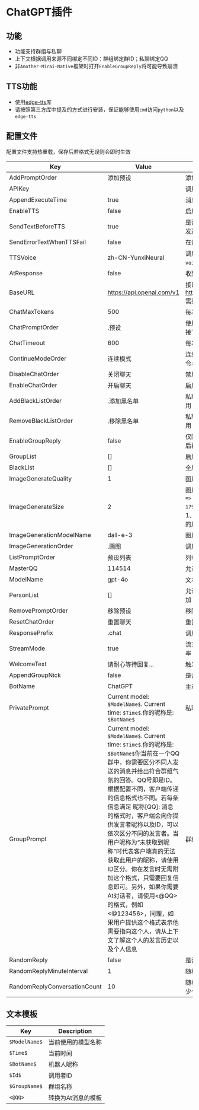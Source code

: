 # ChatGPT插件

## 功能
- 功能支持群组与私聊
- 上下文根据调用来源不同绑定不同ID：群组绑定群ID；私聊绑定QQ
- 非`Another-Mirai-Native`框架时打开`EnableGroupReply`将可能导致崩溃

## TTS功能
- 使用[edge-tts](https://github.com/rany2/edge-tts)库
- 请按照第三方库中提及的方式进行安装，保证能够使用`cmd`访问`python`以及`edge-tts`

## 配置文件
配置文件支持热重载，保存后若格式无误则会即时生效

| Key                        | Value | Description                              |
|----------------------------|-------|------------------------------------------|
| AddPromptOrder             | 添加预设 | 添加预设的指令 |
| APIKey                     |       | 调用接口需要的Key |
| AppendExecuteTime          | true | 消息末尾添加执行时间 |
| EnableTTS                  | false | 启用TTS功能 |
| SendTextBeforeTTS          | true | 是否在发送语音前发送文本，关闭后只有语音发送 |
| SendErrorTextWhenTTSFail   | false | 在语音合成失败之后，额外发送一个失败消息 |
| TTSVoice                   | zh-CN-YunxiNeural | 调用TTS的语言模型，可用`edge-tts --list-voices`查看可用列表 |
| AtResponse                 | false | 收到@消息时触发回复 |
| BaseURL                    | https://api.openai.com/v1 | 接口基础Url，例如：https://api.openai.com/v1/chat/completions 需要填入此处的为https://api.openai.com/v1 |
| ChatMaxTokens              | 500 | 每次对话消费的最大Token数 |
| ChatPromptOrder            | .预设 | 使用预设的指令，触发后，使用指令的用户在接下来一次对话将会使用预设 |
| ChatTimeout                | 600 | 每次调用最大的超时时长 单位s |
| ContinueModeOrder          | 连续模式 | 连续模式的指令，使用指令的用户无需触发指令与At就可以触发聊天功能 |
| DisableChatOrder           | 关闭聊天 | 禁用本群功能的指令，仅限`MasterQQ`用户调用 |
| EnableChatOrder            | 开启聊天 | 启用本群功能的指令，仅限`MasterQQ`用户调用 |
| AddBlackListOrder          | .添加黑名单 | 私聊添加黑名单的指令，仅限`MasterQQ`用户调用 |
| RemoveBlackListOrder       | .移除黑名单 | 私聊移除黑名单的指令，仅限`MasterQQ`用户调用 |
| EnableGroupReply           | false | 仅限`Another-Mirai-Native`兼容框架，启用之后群消息将会使用回复 |
| GroupList                  | [] | 启用的群列表 |
| BlackList                  | [] | 全局黑名单 |
| ImageGenerateQuality       | 1 | 图片生成质量：`1 => HD` `0 => Standard` |
| ImageGenerateSize          | 2 | 图片生成尺寸：`0 => 256x256` `1 => 512x512` `2 => 1024x1024` `3 => 1024x1792` `4 => 1792x1024` 注意：`dall-e-2`模型只可使用0、1、2的尺寸；`dall-e-3`模型只可使用2、3、4的尺寸； |
| ImageGenerationModelName   | dall-e-3 | 图片生成的模型 |
| ImageGenerationOrder       | .画图 | 调用图片生成的指令 |
| ListPromptOrder            | 预设列表 | 列举所有预设的指令 |
| MasterQQ                   | 114514 | 允许使用指令开启、关闭群组功能的QQ |
| ModelName                  | gpt-4o | 文本聊天使用的模型 |
| PersonList                 | [] | 允许使用私聊触发聊天的QQ列表，需要手动添加 |
| RemovePromptOrder          | 移除预设 | 移除预设的指令 |
| ResetChatOrder             | 重置聊天 | 重置个人聊天上下文指令 |
| ResponsePrefix             | .chat | 调用聊天的前缀之类 |
| StreamMode                 | true | 流式调用结果，启用后可提降低调用失败的概率 |
| WelcomeText                | 请耐心等待回复... | 触发聊天时发送的文本 |
| AppendGroupNick            | false | 是否在群组对话时附加对话者的昵称与QQ |
| BotName                    | ChatGPT | 主动提供的机器人昵称 |
| PrivatePrompt              | Current model: `$ModelName$`. Current time: `$Time$`.你的昵称是: `$BotName$` | 私聊时使用的Prompt |
| GroupPrompt                | Current model: `$ModelName$`. Current time: `$Time$`.你的昵称是: `$BotName$`你当前在一个QQ群中，你需要区分不同人发送的消息并给出符合群组气氛的回答。QQ号即是ID。根据配置不同，客户端传递的信息格式也不同。若每条信息满足 昵称[QQ]: 消息 的格式时，客户端会向你提供发言者昵称以及ID，可以依次区分不同的发言者。当用户昵称为“未获取到昵称”时代表客户端真的无法获取此用户的昵称，请使用ID区分。你在发言时无需附加这个格式，只需要回复信息即可。另外，如果你需要At对话者，请使用<@QQ>的格式，例如<@123456>，同理，如果用户提供这个格式表示他需要指向这个人，请从上下文了解这个人的发言历史以及个人信息 | 群组使用的Prompt |
| RandomReply                 | false | 是否启用随机参与聊天功能 |
| RandomReplyMinuteInterval   | 1     | 随机参与功能 群组对话采样频率（分钟） |
| RandomReplyConversationCount| 10    | 随机参与功能 群组对话采样周期内数量大于多少个时触发功能 |

## 文本模板
| Key                        | Description                              |
|----------------------------|------------------------------------------|
|`$ModelName$`|当前使用的模型名称|
|`$Time$`|当前时间|
|`$BotName$`|机器人昵称|
|`$Id$`|调用者ID|
|`$GroupName$`|群组名称|
|`<@QQ>`|转换为At消息的模板|
